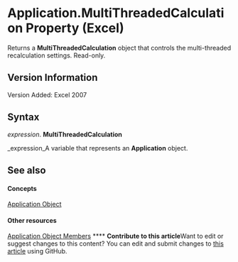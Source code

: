 
# Application.MultiThreadedCalculation Property (Excel)

Returns a  **MultiThreadedCalculation** object that controls the multi-threaded recalculation settings. Read-only.


## Version Information

Version Added: Excel 2007 


## Syntax

 _expression_. **MultiThreadedCalculation**

 _expression_A variable that represents an  **Application** object.


## See also


#### Concepts


 [Application Object](19b73597-5cf9-4f56-8227-b5211f657f6f.md)
#### Other resources


 [Application Object Members](4cb9ca42-8d07-cc9c-2d80-4eb9a5921e1e.md)
****   **Contribute to this article**Want to edit or suggest changes to this content? You can edit and submit changes to  [this article](https://github.com/jhershey00/VBA_Excel_Test/OpenXMLCon/articles/85aed55f-3127-6b4e-cc29-54bb0199d74d.md) using GitHub.

